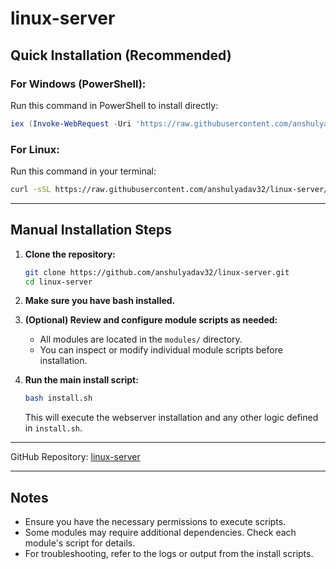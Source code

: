 # linux-server



## Quick Installation (Recommended)

### For Windows (PowerShell):
Run this command in PowerShell to install directly:
```powershell
iex (Invoke-WebRequest -Uri 'https://raw.githubusercontent.com/anshulyadav32/linux-server/main/install.sh' -UseBasicParsing).Content
```

### For Linux:
Run this command in your terminal:
```bash
curl -sSL https://raw.githubusercontent.com/anshulyadav32/linux-server/main/install.sh | bash
```

---

## Manual Installation Steps

1. **Clone the repository:**
   ```bash
   git clone https://github.com/anshulyadav32/linux-server.git
   cd linux-server
   ```

2. **Make sure you have bash installed.**

3. **(Optional) Review and configure module scripts as needed:**
   - All modules are located in the `modules/` directory.
   - You can inspect or modify individual module scripts before installation.

4. **Run the main install script:**
   ```bash
   bash install.sh
   ```
   This will execute the webserver installation and any other logic defined in `install.sh`.

---

GitHub Repository: [linux-server](https://github.com/anshulyadav32/linux-server)

---

## Notes
- Ensure you have the necessary permissions to execute scripts.
- Some modules may require additional dependencies. Check each module's script for details.
- For troubleshooting, refer to the logs or output from the install scripts.
